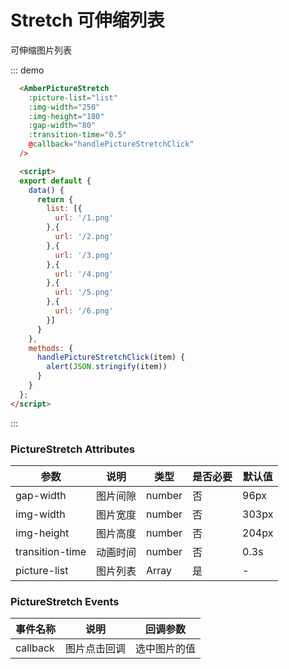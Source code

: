 # Stretch 可伸缩列表
  可伸缩图片列表

::: demo
``` html
  <AmberPictureStretch 
    :picture-list="list" 
    :img-width="250" 
    :img-height="180" 
    :gap-width="80" 
    :transition-time="0.5" 
    @callback="handlePictureStretchClick" 
  />

  <script>
  export default {
    data() {
      return {
        list: [{
          url: '/1.png'
        },{
          url: '/2.png'
        },{
          url: '/3.png'
        },{
          url: '/4.png'
        },{
          url: '/5.png'
        },{
          url: '/6.png'
        }]
      }
    },
    methods: {
      handlePictureStretchClick(item) {
        alert(JSON.stringify(item))
      }
    }
  };
</script>

```
::: 

### PictureStretch Attributes


| 参数 | 说明 | 类型 | 是否必要 | 默认值 |
| --- | ---  | --- |  ---    | --- |
| gap-width | 图片间隙 | number | 否 | 96px |
| img-width | 图片宽度 | number | 否 | 303px |
| img-height | 图片高度 | number | 否 | 204px |
| transition-time | 动画时间 | number | 否 | 0.3s |
| picture-list | 图片列表 | Array | 是 | - |


### PictureStretch Events
| 事件名称 | 说明 | 回调参数 | 
| --- | ---  | --- |  
| callback| 图片点击回调| 选中图片的值 |


